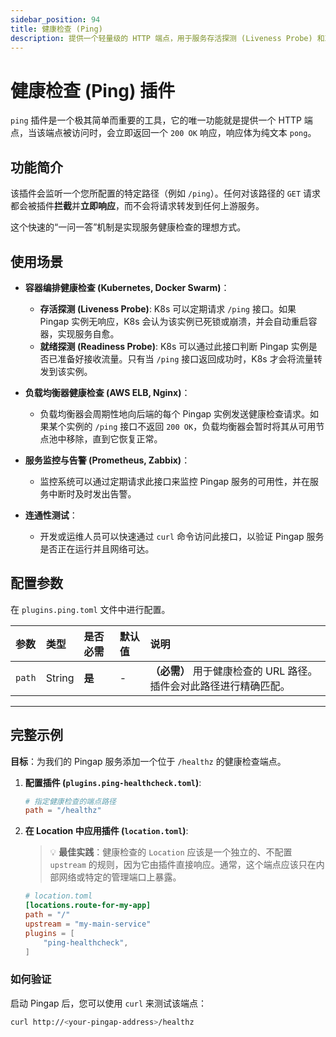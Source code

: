 ```yaml
---
sidebar_position: 94
title: 健康检查 (Ping)
description: 提供一个轻量级的 HTTP 端点，用于服务存活探测 (Liveness Probe) 和就绪探测 (Readiness Probe)，是实现服务高可用和自动化运维的基础。
---
```


# 健康检查 (Ping) 插件

`ping` 插件是一个极其简单而重要的工具，它的唯一功能就是提供一个 HTTP 端点，当该端点被访问时，会立即返回一个 `200 OK` 响应，响应体为纯文本 `pong`。

## 功能简介

该插件会监听一个您所配置的特定路径（例如 `/ping`）。任何对该路径的 `GET` 请求都会被插件**拦截**并**立即响应**，而不会将请求转发到任何上游服务。

这个快速的“一问一答”机制是实现服务健康检查的理想方式。

## 使用场景

* **容器编排健康检查 (Kubernetes, Docker Swarm)**：
    * **存活探测 (Liveness Probe)**: K8s 可以定期请求 `/ping` 接口。如果 Pingap 实例无响应，K8s 会认为该实例已死锁或崩溃，并会自动重启容器，实现服务自愈。
    * **就绪探测 (Readiness Probe)**: K8s 可以通过此接口判断 Pingap 实例是否已准备好接收流量。只有当 `/ping` 接口返回成功时，K8s 才会将流量转发到该实例。

* **负载均衡器健康检查 (AWS ELB, Nginx)**：
    * 负载均衡器会周期性地向后端的每个 Pingap 实例发送健康检查请求。如果某个实例的 `/ping` 接口不返回 `200 OK`，负载均衡器会暂时将其从可用节点池中移除，直到它恢复正常。

* **服务监控与告警 (Prometheus, Zabbix)**：
    * 监控系统可以通过定期请求此接口来监控 Pingap 服务的可用性，并在服务中断时及时发出告警。

* **连通性测试**：
    * 开发或运维人员可以快速通过 `curl` 命令访问此接口，以验证 Pingap 服务是否正在运行并且网络可达。

## 配置参数

在 `plugins.ping.toml` 文件中进行配置。

| 参数   | 类型   | 是否必需 | 默认值 | 说明                                                               |
| :----- | :----- | :------- | :----- | :----------------------------------------------------------------- |
| `path` | String | **是**   | -      | **（必需）** 用于健康检查的 URL 路径。插件会对此路径进行精确匹配。 |

---

## 完整示例

**目标**：为我们的 Pingap 服务添加一个位于 `/healthz` 的健康检查端点。

1.  **配置插件 (`plugins.ping-healthcheck.toml`)**:
    ```toml
    # 指定健康检查的端点路径
    path = "/healthz"
    ```

2.  **在 Location 中应用插件 (`location.toml`)**:
    > 💡 **最佳实践**：健康检查的 `Location` 应该是一个独立的、不配置 `upstream` 的规则，因为它由插件直接响应。通常，这个端点应该只在内部网络或特定的管理端口上暴露。

    ```toml
    # location.toml
    [locations.route-for-my-app]
    path = "/"
    upstream = "my-main-service"
    plugins = [
        "ping-healthcheck",
    ]
    ```

### 如何验证

启动 Pingap 后，您可以使用 `curl` 来测试该端点：

```bash
curl http://<your-pingap-address>/healthz